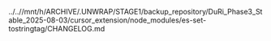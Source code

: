 ../..//mnt/h/ARCHIVE/.UNWRAP/STAGE1/backup_repository/DuRi_Phase3_Stable_2025-08-03/cursor_extension/node_modules/es-set-tostringtag/CHANGELOG.md
